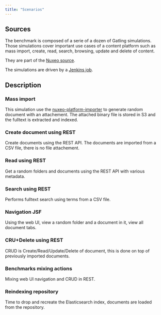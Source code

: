 ```yaml
---
title: "Scenarios"
---
```


## Sources

The benchmark is composed of a serie of a dozen of Gatling simulations.
Those simulations cover important use cases of a content platform such as mass import, create, read, search, browsing, update and delete of content. 

They are part of the [Nuxeo source](https://github.com/nuxeo/nuxeo/tree/master/nuxeo-distribution/nuxeo-distribution-cap-gatling-tests/). 

The simulations are driven by a [Jenkins job](https://github.com/nuxeo/nuxeo-bench/).


## Description

### Mass import

This simulation use the [nuxeo-platform-importer](https://github.com/nuxeo/nuxeo-platform-importer/) to generate random document with an attachement.
The attached binary file is stored in S3 and the fulltext is extracted and indexed.

### Create document using REST

Create documents using the REST API. The documents are imported from a CSV file, there is no file attachement.

### Read using REST

Get a random folders and documents using the REST API with various metadata.

### Search using REST

Performs fulltext search using terms from a CSV file.

### Navigation JSF

Using the web UI, view a random folder and a document in it, view all document tabs.

### CRU+Delete using REST

CRUD is Create/Read/Update/Delete of document, this is done on top of previously imported documents.

### Benchmarks mixing actions

Mixing web UI navigation and CRUD in REST.

### Reindexing repository

Time to drop and recreate the Elasticsearch index, documents are loaded from the repository.
